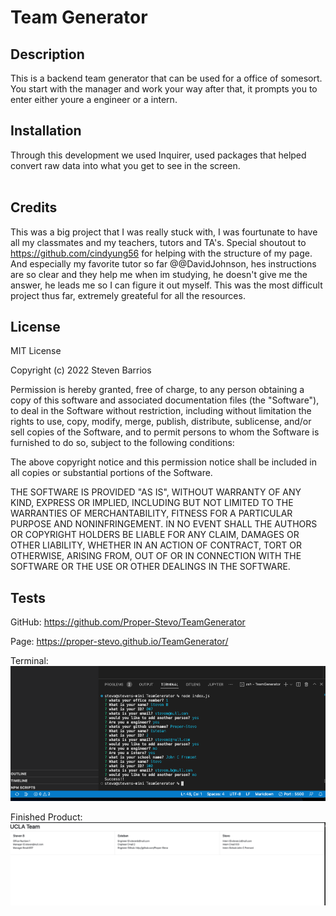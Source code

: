 # Team Generator

## Description

This is a backend team generator that can be used for a office of somesort. You start with the manager and work your way after that, it prompts you to enter either youre a engineer or a intern. 


## Installation

Through this development we used Inquirer, used packages that helped convert raw data into what you get to see in the screen.                                                                                                                     

## Credits

This was a big project that I was really stuck with, I was fourtunate to have all my classmates and my teachers, tutors and TA's. 
Special shoutout to https://github.com/cindyung56 for helping with the structure of my page. 
And especially my favorite tutor so far @@DavidJohnson, hes instructions are so clear and they help me when im studying, he doesn't give me the answer, he leads me so I can figure it out myself. This was the most difficult project thus far, extremely greateful for all the resources.

## License
MIT License

Copyright (c) 2022 Steven Barrios

Permission is hereby granted, free of charge, to any person obtaining a copy
of this software and associated documentation files (the "Software"), to deal
in the Software without restriction, including without limitation the rights
to use, copy, modify, merge, publish, distribute, sublicense, and/or sell
copies of the Software, and to permit persons to whom the Software is
furnished to do so, subject to the following conditions:

The above copyright notice and this permission notice shall be included in all
copies or substantial portions of the Software.

THE SOFTWARE IS PROVIDED "AS IS", WITHOUT WARRANTY OF ANY KIND, EXPRESS OR
IMPLIED, INCLUDING BUT NOT LIMITED TO THE WARRANTIES OF MERCHANTABILITY,
FITNESS FOR A PARTICULAR PURPOSE AND NONINFRINGEMENT. IN NO EVENT SHALL THE
AUTHORS OR COPYRIGHT HOLDERS BE LIABLE FOR ANY CLAIM, DAMAGES OR OTHER
LIABILITY, WHETHER IN AN ACTION OF CONTRACT, TORT OR OTHERWISE, ARISING FROM,
OUT OF OR IN CONNECTION WITH THE SOFTWARE OR THE USE OR OTHER DEALINGS IN THE
SOFTWARE.


## Tests

GitHub: https://github.com/Proper-Stevo/TeamGenerator

Page: https://proper-stevo.github.io/TeamGenerator/

Terminal: ![alt text](https://github.com/Proper-Stevo/TeamGenerator/blob/main/sc/terminal.png)

Finished Product: ![alt text](https://github.com/Proper-Stevo/TeamGenerator/blob/main/sc/page.png)
